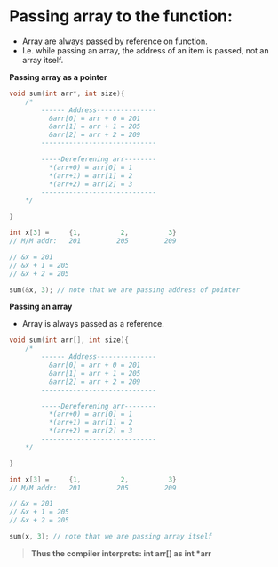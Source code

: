 # Passing array to the function:

-   Array are always passed by reference on function.
-   I.e. while passing an array, the address of an item is passed, not an array itself.

**Passing array as a pointer**

```c
void sum(int arr*, int size){
    /*
        ------ Address---------------
          &arr[0] = arr + 0 = 201
          &arr[1] = arr + 1 = 205
          &arr[2] = arr + 2 = 209
        -----------------------------

        -----Dereferening arr--------
          *(arr+0) = arr[0] = 1
          *(arr+1) = arr[1] = 2
          *(arr+2) = arr[2] = 3
        -----------------------------
    */

}

int x[3] =     {1,          2,          3}
// M/M addr:   201         205         209

// &x = 201
// &x + 1 = 205
// &x + 2 = 205

sum(&x, 3); // note that we are passing address of pointer
```

**Passing an array**

-   Array is always passed as a reference.

```c
void sum(int arr[], int size){
    /*
        ------ Address---------------
          &arr[0] = arr + 0 = 201
          &arr[1] = arr + 1 = 205
          &arr[2] = arr + 2 = 209
        -----------------------------

        -----Dereferening arr--------
          *(arr+0) = arr[0] = 1
          *(arr+1) = arr[1] = 2
          *(arr+2) = arr[2] = 3
        -----------------------------
    */

}

int x[3] =     {1,          2,          3}
// M/M addr:   201         205         209

// &x = 201
// &x + 1 = 205
// &x + 2 = 205

sum(x, 3); // note that we are passing array itself
```

> **Thus the compiler interprets: int arr[] as int \*arr**
